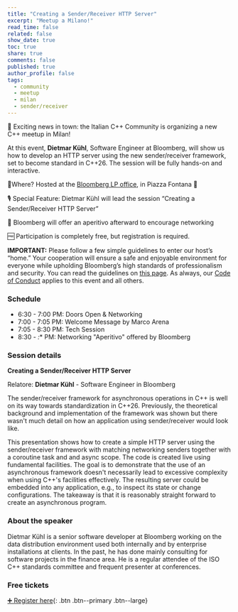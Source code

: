 ```yaml
---
title: "Creating a Sender/Receiver HTTP Server"
excerpt: "Meetup a Milano!"
read_time: false
related: false
show_date: true
toc: true
share: true
comments: false
published: true
author_profile: false
tags:
  - community
  - meetup
  - milan
  - sender/receiver
---
```


🥳 Exciting news in town: the Italian C++ Community is organizing a new C++ meetup in Milan!

At this event, **Dietmar Kühl**, Software Engineer at Bloomberg, will show us how to develop an HTTP server using the new sender/receiver framework, set to become standard in C++26. The session will be fully hands-on and interactive.

📌Where? Hosted at the [Bloomberg LP office](https://maps.app.goo.gl/BVSVhfDPANnLBwsE6), in Piazza Fontana 🤩

🎙️ Special Feature: Dietmar Kühl will lead the session “Creating a Sender/Receiver HTTP Server”

🍕 Bloomberg will offer an aperitivo afterward to encourage networking

🆓 Participation is completely free, but registration is required.

**IMPORTANT:** Please follow a few simple guidelines to enter our host’s “home.” Your cooperation will ensure a safe and enjoyable environment for everyone while upholding Bloomberg’s high standards of professionalism and security. You can read the guidelines on [this page](/rules1124). As always, our [Code of Conduct](/coc) applies to this event and all others.

### Schedule

- 6:30 - 7:00 PM: Doors Open & Networking
- 7:00 - 7:05 PM: Welcome Message by Marco Arena
- 7:05 - 8:30 PM: Tech Session
- 8:30 - *:** PM: Networking "Aperitivo" offered by Bloomberg

### Session details

**Creating a Sender/Receiver HTTP Server**

Relatore: **Dietmar Kühl** - Software Engineer in Bloomberg

The sender/receiver framework for asynchronous operations in C++ is well on its way towards standardization in C++26. Previously, the theoretical background and implementation of the framework was shown but there wasn't much detail on how an application using sender/receiver would look like.

This presentation shows how to create a simple HTTP server using the sender/receiver framework with matching networking senders together with a coroutine task and and async scope. The code is created live using fundamental facilities. The goal is to demonstrate that the use of an asynchronous framework doesn't necessarily lead to excessive complexity when using C++'s facilities effectively. The resulting server could be embedded into any application, e.g., to inspect its state or change configurations. The takeaway is that it is reasonably straight forward to create an asynchronous program.

### About the speaker

Dietmar Kühl is a senior software developer at Bloomberg working on the data distribution environment used both internally and by enterprise installations at clients. In the past, he has done mainly consulting for software projects in the finance area. He is a regular attendee of the ISO C++ standards committee and frequent presenter at conferences.

### Free tickets

[➕ Register here](https://forms.gle/95aAhcvbER2NxaWU7){: .btn .btn--primary .btn--large}

